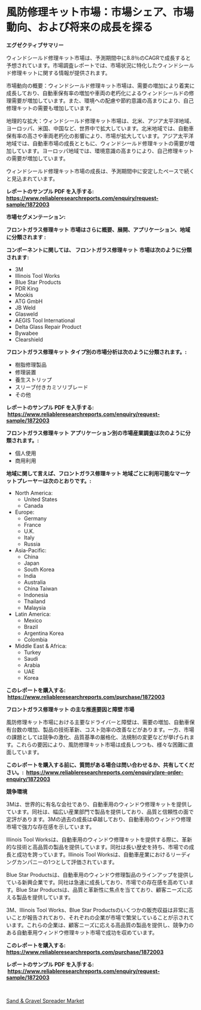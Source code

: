 <p><h1>風防修理キット市場：市場シェア、市場動向、および将来の成長を探る</h1></p><p><strong>エグゼクティブサマリー</strong></p>
<p><p>ウィンドシールド修理キット市場は、予測期間中に8.8％のCAGRで成長すると予想されています。市場調査レポートでは、市場状況に特化したウィンドシールド修理キットに関する情報が提供されます。</p><p>市場動向の概要：ウィンドシールド修理キット市場は、需要の増加により着実に成長しており、自動車保有率の増加や車両の老朽化によるウィンドシールドの修理需要が増加しています。また、環境への配慮や節約意識の高まりにより、自己修理キットの需要も増加しています。</p><p>地理的な拡大：ウィンドシールド修理キット市場は、北米、アジア太平洋地域、ヨーロッパ、米国、中国など、世界中で拡大しています。北米地域では、自動車保有率の高さや車両老朽化の影響により、市場が拡大しています。アジア太平洋地域では、自動車市場の成長とともに、ウィンドシールド修理キットの需要が増加しています。ヨーロッパ地域では、環境意識の高まりにより、自己修理キットの需要が増加しています。</p><p>ウィンドシールド修理キット市場の成長は、予測期間中に安定したペースで続くと見込まれています。</p></p>
<p><strong>レポートのサンプル PDF を入手する: <a href="https://www.reliableresearchreports.com/enquiry/request-sample/1872003">https://www.reliableresearchreports.com/enquiry/request-sample/1872003</a></strong></p>
<p><strong>市場セグメンテーション:</strong></p>
<p><strong> フロントガラス修理キット 市場はさらに概要、展開、アプリケーション、地域に分類されます :</strong></p>
<p><strong>コンポーネントに関しては、 フロントガラス修理キット 市場は次のように分類されます: &nbsp;</strong></p>
<p><ul><li>3M</li><li>Illinois Tool Works</li><li>Blue Star Products</li><li>PDR King</li><li>Mookis</li><li>ATG GmbH</li><li>JB Weld</li><li>Glasweld</li><li>AEGIS Tool International</li><li>Delta Glass Repair Product</li><li>Bywabee</li><li>Clearshield</li></ul></p>
<p><strong> フロントガラス修理キット タイプ別の市場分析は次のように分類されます。:</strong></p>
<p><ul><li>樹脂修理製品</li><li>修理装置</li><li>養生ストリップ</li><li>スリーブ付きカミソリブレード</li><li>その他</li></ul></p>
<p><strong>レポートのサンプル PDF を入手する: &nbsp;<a href="https://www.reliableresearchreports.com/enquiry/request-sample/1872003">https://www.reliableresearchreports.com/enquiry/request-sample/1872003</a></strong></p>
<p><strong> フロントガラス修理キット アプリケーション別の市場産業調査は次のように分類されます。:</strong></p>
<p><ul><li>個人使用</li><li>商用利用</li></ul></p>
<p><strong>地域に関して言えば、フロントガラス修理キット 地域ごとに利用可能なマーケットプレーヤーは次のとおりです。:</strong></p>
<p><ul>
    <li>
        North America:
        <ul>
            <li>United States</li>
            <li>Canada</li>
        </ul>
    </li>
    <li>
        Europe:
        <ul>
            <li>Germany</li>
            <li>France</li>
            <li>U.K.</li>
            <li>Italy</li>
            <li>Russia</li>
        </ul>
    </li>
    <li>
        Asia-Pacific:
        <ul>
            <li>China</li>
            <li>Japan</li>
            <li>South Korea</li>
            <li>India</li>
            <li>Australia</li>
            <li>China Taiwan</li>
            <li>Indonesia</li>
            <li>Thailand</li>
            <li>Malaysia</li>
        </ul>
    </li>
    <li>
        Latin America:
        <ul>
            <li>Mexico</li>
            <li>Brazil</li>
            <li>Argentina Korea</li>
            <li>Colombia</li>
        </ul>
    </li>
    <li>
        Middle East & Africa:
        <ul>
            <li>Turkey</li>
            <li>Saudi</li>
            <li>Arabia</li>
            <li>UAE</li>
            <li>Korea</li>
        </ul>
    </li>
    </ul></p>
<p><strong>このレポートを購入する: &nbsp;<a href="https://www.reliableresearchreports.com/purchase/1872003">https://www.reliableresearchreports.com/purchase/1872003</a></strong></p>
<p><strong>フロントガラス修理キット の主な推進要因と障壁 市場</strong></p>
<p><p>風防修理キット市場における主要なドライバーと障壁は、需要の増加、自動車保有台数の増加、製品の技術革新、コスト効率の改善などがあります。一方、市場の課題としては競争の激化、品質基準の厳格化、法規制の変更などが挙げられます。これらの要因により、風防修理キット市場は成長しつつも、様々な困難に直面しています。</p></p>
<p><strong>このレポートを購入する前に、質問がある場合は問い合わせるか、共有してください。:&nbsp; <a href="https://www.reliableresearchreports.com/enquiry/pre-order-enquiry/1872003">https://www.reliableresearchreports.com/enquiry/pre-order-enquiry/1872003</a></strong></p>
<p><strong>競争環境</strong></p>
<p><p>3Mは、世界的に有名な会社であり、自動車用のウィンドウ修理キットを提供しています。同社は、幅広い産業部門で製品を提供しており、品質と信頼性の面で定評があります。3Mの過去の成長は卓越しており、自動車用のウィンドウ修理市場で強力な存在感を示しています。</p><p>Illinois Tool Worksは、自動車用のウィンドウ修理キットを提供する際に、革新的な技術と高品質の製品を提供しています。同社は長い歴史を持ち、市場での成長と成功を誇っています。Illinois Tool Worksは、自動車産業におけるリーディングカンパニーの1つとして評価されています。</p><p>Blue Star Productsは、自動車用のウィンドウ修理製品のラインアップを提供している新興企業です。同社は急速に成長しており、市場での存在感を高めています。Blue Star Productsは、品質と革新性に焦点を当てており、顧客ニーズに応える製品を提供しています。</p><p>3M、Illinois Tool Works、Blue Star Productsのいくつかの販売収益は非常に高いことが報告されており、それぞれの企業が市場で繁栄していることが示されています。これらの企業は、顧客ニーズに応える高品質の製品を提供し、競争力のある自動車用ウィンドウ修理キット市場で成功を収めています。</p></p>
<p><strong>このレポートを購入する: &nbsp; <a href="https://www.reliableresearchreports.com/purchase/1872003">https://www.reliableresearchreports.com/purchase/1872003</a></strong></p>
<p><strong>レポートのサンプル PDF を入手する: &nbsp;<a href="https://www.reliableresearchreports.com/enquiry/request-sample/1872003">https://www.reliableresearchreports.com/enquiry/request-sample/1872003</a></strong><strong></strong></p>
<p>&nbsp;</p>
<p><p><a href="https://picayune-night-cbd.notion.site/Sand-Gravel-Spreader-Market-Research-Report-Provides-Critical-Insights-that-can-help-Shape-Busines-55d23ae3390f48778eb01aa2bad94b58">Sand & Gravel Spreader Market</a></p></p>
